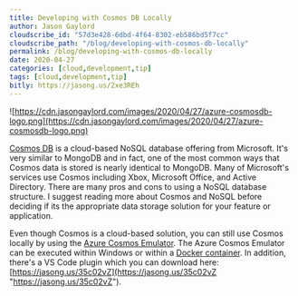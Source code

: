 ```yaml
---
title: Developing with Cosmos DB Locally
author: Jason Gaylord
cloudscribe_id: "57d3e428-6dbd-4f64-8302-eb586bd5f7cc"
cloudscribe_path: "/blog/developing-with-cosmos-db-locally"
permalink: /blog/developing-with-cosmos-db-locally
date: 2020-04-27
categories: [cloud,development,tip]
tags: [cloud,development,tip]
bitly: https://jasong.us/2xe3REh
---
```


![https://cdn.jasongaylord.com/images/2020/04/27/azure-cosmosdb-logo.png](https://cdn.jasongaylord.com/images/2020/04/27/azure-cosmosdb-logo.png)

[Cosmos DB](https://jasong.us/2y3tRmi) is a cloud-based NoSQL database offering from Microsoft. It's very similar to MongoDB and in fact, one of the most common ways that Cosmos data is stored is nearly identical to MongoDB. Many of Microsoft's services use Cosmos including Xbox, Microsoft Office, and Active Directory. There are many pros and cons to using a NoSQL database structure. I suggest reading more about Cosmos and NoSQL before deciding if its the appropriate data storage solution for your feature or application.

Even though Cosmos is a cloud-based solution, you can still use Cosmos locally by using the [Azure Cosmos Emulator](https://jasong.us/2xVQKbo). The Azure Cosmos Emulator can be executed within Windows or within a [Docker container](https://jasong.us/2KDJKm7). In addition, there's a VS Code plugin which you can download here: [https://jasong.us/35c02vZ](https://jasong.us/35c02vZ "https://jasong.us/35c02vZ").